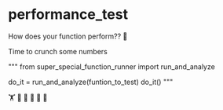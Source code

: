 # performance_test

How does your function perform?? 🤔

Time to crunch some numbers

"""
from super_special_function_runner import run_and_analyze

do_it = run_and_analyze(funtion_to_test)
do_it()
"""

 🏋️  🔢  🔧  🐍  💃  🕺 
